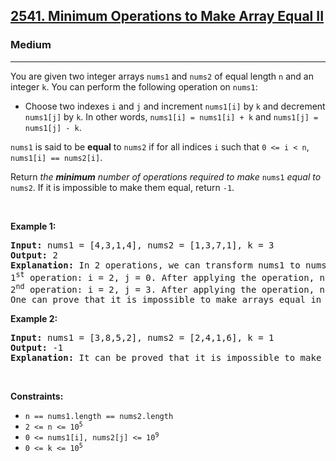 <h2><a href="https://leetcode.com/problems/minimum-operations-to-make-array-equal-ii">2541. Minimum Operations to Make Array Equal II</a></h2><h3>Medium</h3><hr><p>You are given two integer arrays <code>nums1</code> and <code>nums2</code> of equal length <code>n</code> and an integer <code>k</code>. You can perform the following operation on <code>nums1</code>:</p>

<ul>
	<li>Choose two indexes <code>i</code> and <code>j</code> and increment <code>nums1[i]</code> by <code>k</code> and decrement <code>nums1[j]</code> by <code>k</code>. In other words, <code>nums1[i] = nums1[i] + k</code> and <code>nums1[j] = nums1[j] - k</code>.</li>
</ul>

<p><code>nums1</code> is said to be <strong>equal</strong> to <code>nums2</code> if for all indices <code>i</code> such that <code>0 &lt;= i &lt; n</code>, <code>nums1[i] == nums2[i]</code>.</p>

<p>Return <em>the <strong>minimum</strong> number of operations required to make </em><code>nums1</code><em> equal to </em><code>nums2</code>. If it is impossible to make them equal, return <code>-1</code>.</p>

<p>&nbsp;</p>
<p><strong class="example">Example 1:</strong></p>

<pre>
<strong>Input:</strong> nums1 = [4,3,1,4], nums2 = [1,3,7,1], k = 3
<strong>Output:</strong> 2
<strong>Explanation:</strong> In 2 operations, we can transform nums1 to nums2.
1<sup>st</sup> operation: i = 2, j = 0. After applying the operation, nums1 = [1,3,4,4].
2<sup>nd</sup> operation: i = 2, j = 3. After applying the operation, nums1 = [1,3,7,1].
One can prove that it is impossible to make arrays equal in fewer operations.</pre>

<p><strong class="example">Example 2:</strong></p>

<pre>
<strong>Input:</strong> nums1 = [3,8,5,2], nums2 = [2,4,1,6], k = 1
<strong>Output:</strong> -1
<strong>Explanation:</strong> It can be proved that it is impossible to make the two arrays equal.
</pre>

<p>&nbsp;</p>
<p><strong>Constraints:</strong></p>

<ul>
	<li><code>n == nums1.length == nums2.length</code></li>
	<li><code>2 &lt;= n &lt;= 10<sup>5</sup></code></li>
	<li><code>0 &lt;= nums1[i], nums2[j] &lt;= 10<sup>9</sup></code></li>
	<li><code>0 &lt;= k &lt;= 10<sup>5</sup></code></li>
</ul>
